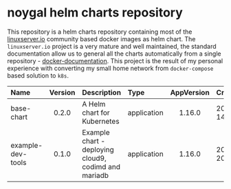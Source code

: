 # noygal helm charts repository

This repository is a helm charts repository containing most of the [linuxserver.io](https://www.linuxserver.io/) community based docker images as helm chart. The `linuxserver.io` project is a very mature and well maintained, the standard documentation allow us to general all the charts automatically from a single repository - [docker-documentation](https://github.com/linuxserver/docker-documentation). This project is the result of my personal experience with converting my small home network from `docker-compose` based solution to `k8s`.

|Name|Version|Description|Type|AppVersion|Created|Downloads
|:--|:-:|:--|:--|:--:|:--|:--:|
base-chart|0.2.0|A Helm chart for Kubernetes|application|1.16.0|2020-12-14T23:54:40.535612165Z|[link](https://github.com/noygal/helm/releases/download/base-chart-0.2.0/base-chart-0.2.0.tgz) 
example-dev-tools|0.1.0|Example chart - deploying cloud9, codimd and mariadb|application|1.16.0|2020-06-20T01:10:19.825505+03:00|[link](https://github.com/noygal/helm/releases/download/example-dev-tools-0.1.0/example-dev-tools-0.1.0.tgz) 
